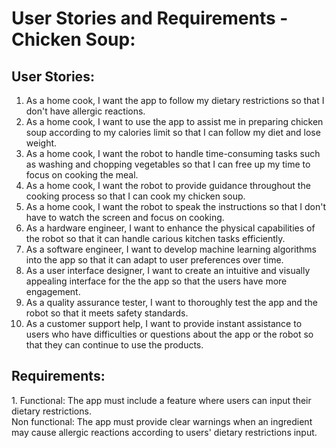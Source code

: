# User Stories and Requirements - Chicken Soup:

## User Stories:
1. As a home cook, I want the app to follow my dietary restrictions so that I don't have allergic reactions.
2. As a home cook, I want to use the app to assist me in preparing chicken soup according to my calories limit so that I can follow my diet and lose weight.
3. As a home cook, I want the robot to handle time-consuming tasks such as washing and chopping vegetables so that I can free up my time to focus on cooking the meal.
4. As a home cook, I want the robot to provide guidance throughout the cooking process so that I can cook my chicken soup.
5. As a home cook, I want the robot to speak the instructions so that I don't have to watch the screen and focus on cooking.
6. As a hardware engineer, I want to enhance the physical capabilities of the robot so that it can handle carious kitchen tasks efficiently.
7. As a software engineer, I want to develop machine learning algorithms into the app so that it can adapt to user preferences over time.
8. As a user interface designer, I want to create an intuitive and visually appealing interface for the the app so that the users have more engagement.
9. As a quality assurance tester, I want to thoroughly test the app and the robot so that it meets safety standards.
10. As a customer support help, I want to provide instant assistance to users who have difficulties or questions about the app or the robot so that they can continue to use the products.

## Requirements:

<p>1. Functional: The app must include a feature where users can input their dietary restrictions.
<br>Non functional: The app must provide clear warnings when an ingredient may cause allergic reactions according to users' dietary restrictions input.</p>
